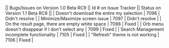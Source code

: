 || Bugs/Issues on Version 1.0 Beta RC9 || Id # on Issue Tracker || Status on Version 1.1 Beta RC6 ||
| Doesn't download the entire my selection | 7096 | Didn't resolve |
| Minimize/Maximize screen issue | 7097 | Didn't resolve |
| On the result page, there are empty white space | 7098 | Fixed |
| Orb menu doesn't disappear if I don't select any | 7099 | Fixed |
| Search Management incomplete functionality | 7105 | Fixed |
| "Refresh" theme is not working | 7106 | Fixed |